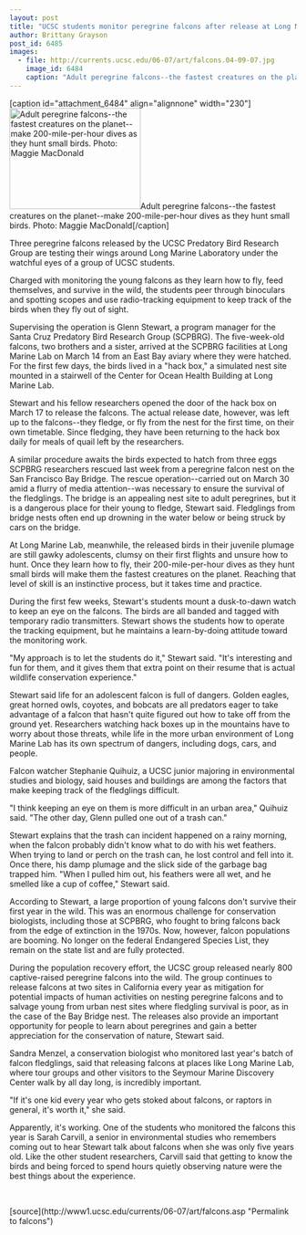 ```yaml
---
layout: post
title: "UCSC students monitor peregrine falcons after release at Long Marine Lab"
author: Brittany Grayson
post_id: 6485
images:
  - file: http://currents.ucsc.edu/06-07/art/falcons.04-09-07.jpg
    image_id: 6484
    caption: "Adult peregrine falcons--the fastest creatures on the planet--make 200-mile-per-hour dives as they hunt small birds. Photo: Maggie MacDonald"
---
```


[caption id="attachment_6484" align="alignnone" width="230"]<a href="http://localhost/mysite/wp-content/uploads/2007/04/falcons.04-09-07.jpg"><img class="size-full wp-image-6484" src="http://localhost/mysite/wp-content/uploads/2007/04/falcons.04-09-07.jpg" alt="Adult peregrine falcons--the fastest creatures on the planet--make 200-mile-per-hour dives as they hunt small birds. Photo: Maggie MacDonald" width="230" height="177" /></a>Adult peregrine falcons--the fastest creatures on the planet--make 200-mile-per-hour dives as they hunt small birds. Photo: Maggie MacDonald[/caption]
<a name="content" id="content"></a>
<p>
  Three peregrine falcons released by the UCSC Predatory Bird Research Group are testing their wings around Long Marine Laboratory under the watchful eyes of a group of UCSC students.
</p>
<p>
  Charged with monitoring the young falcons as they learn how to fly, feed themselves, and survive in the wild, the students peer through binoculars and spotting scopes and use radio-tracking equipment to keep track of the birds when they fly out of sight.
</p>
<p>
  Supervising the operation is Glenn Stewart, a program manager for the Santa Cruz Predatory Bird Research Group (SCPBRG). The five-week-old falcons, two brothers and a sister, arrived at the SCPBRG facilities at Long Marine Lab on March 14 from an East Bay aviary where they were hatched. For the first few days, the birds lived in a "hack box," a simulated nest site mounted in a stairwell of the Center for Ocean Health Building at Long Marine Lab.
</p>
<p>
  Stewart and his fellow researchers opened the door of the hack box on March 17 to release the falcons. The actual release date, however, was left up to the falcons--they fledge, or fly from the nest for the first time, on their own timetable. Since fledging, they have been returning to the hack box daily for meals of quail left by the researchers.
</p>
<p>
  A similar procedure awaits the birds expected to hatch from three eggs SCPBRG researchers rescued last week from a peregrine falcon nest on the San Francisco Bay Bridge. The rescue operation--carried out on March 30 amid a flurry of media attention--was necessary to ensure the survival of the fledglings. The bridge is an appealing nest site to adult peregrines, but it is a dangerous place for their young to fledge, Stewart said. Fledglings from bridge nests often end up drowning in the water below or being struck by cars on the bridge.
</p>
<p>
  At Long Marine Lab, meanwhile, the released birds in their juvenile plumage are still gawky adolescents, clumsy on their first flights and unsure how to hunt. Once they learn how to fly, their 200-mile-per-hour dives as they hunt small birds will make them the fastest creatures on the planet. Reaching that level of skill is an instinctive process, but it takes time and practice.
</p>
<p>
  During the first few weeks, Stewart's students mount a dusk-to-dawn watch to keep an eye on the falcons. The birds are all banded and tagged with temporary radio transmitters. Stewart shows the students how to operate the tracking equipment, but he maintains a learn-by-doing attitude toward the monitoring work.
</p>
<p>
  "My approach is to let the students do it," Stewart said. "It's interesting and fun for them, and it gives them that extra point on their resume that is actual wildlife conservation experience."
</p>
<p>
  Stewart said life for an adolescent falcon is full of dangers. Golden eagles, great horned owls, coyotes, and bobcats are all predators eager to take advantage of a falcon that hasn't quite figured out how to take off from the ground yet. Researchers watching hack boxes up in the mountains have to worry about those threats, while life in the more urban environment of Long Marine Lab has its own spectrum of dangers, including dogs, cars, and people.
</p>
<p>
  Falcon watcher Stephanie Quihuiz, a UCSC junior majoring in environmental studies and biology, said houses and buildings are among the factors that make keeping track of the fledglings difficult.
</p>
<p>
  "I think keeping an eye on them is more difficult in an urban area," Quihuiz said. "The other day, Glenn pulled one out of a trash can."
</p>
<p>
  Stewart explains that the trash can incident happened on a rainy morning, when the falcon probably didn't know what to do with his wet feathers. When trying to land or perch on the trash can, he lost control and fell into it. Once there, his damp plumage and the slick side of the garbage bag trapped him. "When I pulled him out, his feathers were all wet, and he smelled like a cup of coffee," Stewart said.
</p>
<p>
  According to Stewart, a large proportion of young falcons don't survive their first year in the wild. This was an enormous challenge for conservation biologists, including those at SCPBRG, who fought to bring falcons back from the edge of extinction in the 1970s. Now, however, falcon populations are booming. No longer on the federal Endangered Species List, they remain on the state list and are fully protected.
</p>
<p>
  During the population recovery effort, the UCSC group released nearly 800 captive-raised peregrine falcons into the wild. The group continues to release falcons at two sites in California every year as mitigation for potential impacts of human activities on nesting peregrine falcons and to salvage young from urban nest sites where fledgling survival is poor, as in the case of the Bay Bridge nest. The releases also provide an important opportunity for people to learn about peregrines and gain a better appreciation for the conservation of nature, Stewart said.
</p>
<p>
  Sandra Menzel, a conservation biologist who monitored last year's batch of falcon fledglings, said that releasing falcons at places like Long Marine Lab, where tour groups and other visitors to the Seymour Marine Discovery Center walk by all day long, is incredibly important.
</p>
<p>
  "If it's one kid every year who gets stoked about falcons, or raptors in general, it's worth it," she said.
</p>
<p>
  Apparently, it's working. One of the students who monitored the falcons this year is Sarah Carvill, a senior in environmental studies who remembers coming out to hear Stewart talk about falcons when she was only five years old. Like the other student researchers, Carvill said that getting to know the birds and being forced to spend hours quietly observing nature were the best things about the experience.
</p>
<p>
  <br>
</p>
[source](http://www1.ucsc.edu/currents/06-07/art/falcons.asp "Permalink to falcons")
